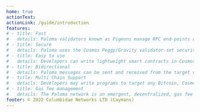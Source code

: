 ```yaml
---
home: true
actionText: 
actionLink: /guide/introduction
features:
# - title: Fast
#   details: Paloma validators known as Pigeons manage RPC end-points on each target chain approved by Paloma governance. Their datacenter architecture, ensures fast consensus of observations of the target-blockchain's state changes. All validators must be fast relayers or risk being jailed, and their stake unbonded.
# - title: Secure
#   details: Paloma uses the Cosmos Peggy/Gravity validator-set security model. Messages on each target chain are secured by the signatures of the active-set of Paloma validator nodes. Paloma pigeons act as message senders and state watchers across all supported chains, ready to slash stake at any security model failures.  
# - title: Easy to use
#   details: Developers can write lightweight smart contracts in Cosmos's Cosmwasm that will send logic calls in the target chain language of choice. Paloma will handle target chain contract encoding, deployment and management.  
# - title: Bidirectional
#   details: Paloma messages can be sent and received from the target chains supported. This allows for advanced logic applications and low cost computation of new commands. New logic may execute based on observable target-chain state changes.
# - title: Multi Chain Support
#   details: Developers may write programs to target any Bitcoin, Cosmos-SDK chain, Ethereum Virtual Machine (EVM) L1 or L2 chain, Solana, Avalanche, as well as any Move VM chains.
# - title: Gas fee management
#   details: The Paloma network is an emergent, decentralized, gas fee oracle. This oracle network provides gas fee pricing on all target chains. Paloma developers can query gas costs for all supported target chains. Developers can also easily predict future gas prices for message delivery based on prior pigeon observations.
footer: © 2022 Columbidae Networks LTD (Caymans)
---
```

<MainMenu />
<div class="nav-item">
<a class="nav-link external"data-tf-popup="r0NYlO5S" data-tf-iframe-props="title=Getting Started With Paloma" data-tf-medium="snippet" style="all:unset;font-family:Helvetica,Arial,sans-serif;display:inline-block;max-width:100%;white-space:nowrap;overflow:hidden;text-overflow:ellipsis;cursor:pointer;line-height:50px;text-align:center;margin:0;text-decoration:none;"></a>
</div>
<script src="//embed.typeform.com/next/embed.js"></script>